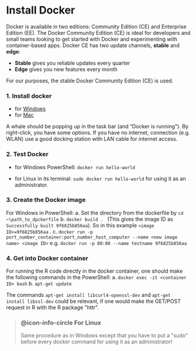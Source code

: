 ﻿# Install Docker

Docker is available in two editions: Community Edition (CE) and Enterprise Edition (EE). The Docker Community Edition (CE) is ideal for developers and small teams looking to get started with Docker and experimenting with container-based apps. Docker CE has two update channels, **stable** and **edge**:
- **Stable** gives you reliable updates every quarter
- **Edge** gives you new features every month

For our purposes, the stable Docker Community Edition (CE) is used.

### 1. Install docker
* for [Windows](https://https://store.docker.com/editions/community/docker-ce-desktop-windows)
* for [Mac](https://www.docker.com/docker-mac)

A whale should be popping up in the task bar (and “Docker is running"). By right-click, you have some options. If you have no internet, connection (e.g. WLAN) use a good docking station with LAN cable for internet access.

### 2. Test Docker

* for Windows PowerShell:  `docker run hello-world`

* for Linux in its terminal: `sudo docker run hello-world` for using it as an administrator.

### 3. Create the Docker image 
For Windows in PowerShell:
a.	Set the directory from the dockerfile by `cd ~\path_to_dpckerfile`
b.	`docker build . ` (This gives the image ID as `Successfully built 9f6825b856aa`). So in this example `<image ID>=9f6825b856aa` .
c.	`docker run -p port_number_container:port_number_host_computer --name <new image name> <image ID>` e.g. `docker run -p 80:80 --name testname 9f6825b856aa`

### 4. Get into Docker container

For running the R code directly in the docker container, one should make the following commands in the PowerShell:
a. `docker exec -it <container ID> bash`
b. `apt-get update`

The commands `apt-get install libcurl4-openssl-dev` and `apt-get install libssl-dev`
could be relevant, if one would make the GET/POST request in R with the R package "httr".

> ### @icon-info-circle For Linux
> Same procedure as in Windows except that you have to put a "sudo" before every docker command for using it as an administrator!
